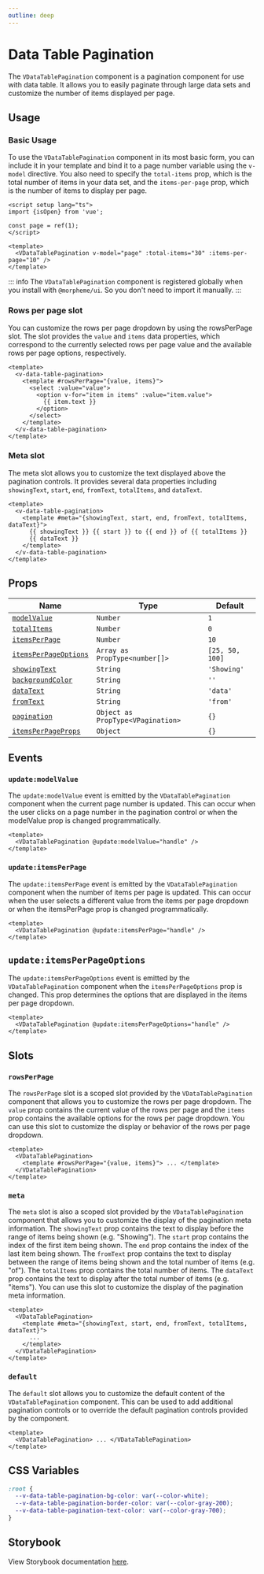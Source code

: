 ```yaml
---
outline: deep
---
```


# Data Table Pagination

The `VDataTablePagination` component is a pagination component for use with data table. It allows you to easily paginate through large data sets and customize the number of items displayed per page.

## Usage

### Basic Usage

To use the `VDataTablePagination` component in its most basic form, you can include it in your template and bind it to a page number variable using the `v-model` directive. You also need to specify the `total-items` prop, which is the total number of items in your data set, and the `items-per-page` prop, which is the number of items to display per page.

<LivePreview src="components-datatablepagination--default" >

```vue
<script setup lang="ts">
import {isOpen} from 'vue';

const page = ref(1);
</script>

<template>
  <VDataTablePagination v-model="page" :total-items="30" :items-per-page="10" />
</template>
```

</LivePreview>

::: info
The `VDataTablePagination` component is registered globally when you install with `@morpheme/ui`. So you don't need to import it manually.
:::

### Rows per page slot

You can customize the rows per page dropdown by using the rowsPerPage slot. The slot provides the `value` and `items` data properties, which correspond to the currently selected rows per page value and the available rows per page options, respectively.

<LivePreview src="components-datatablepagination--rows-per-page-slot" >

```vue
<template>
  <v-data-table-pagination>
    <template #rowsPerPage="{value, items}">
      <select :value="value">
        <option v-for="item in items" :value="item.value">
          {{ item.text }}
        </option>
      </select>
    </template>
  </v-data-table-pagination>
</template>
```

</LivePreview>

### Meta slot

The meta slot allows you to customize the text displayed above the pagination controls. It provides several data properties including `showingText`, `start`, `end`, `fromText`, `totalItems`, and `dataText`.

<LivePreview src="components-datatablepagination--meta-slot" >

```vue
<template>
  <v-data-table-pagination>
    <template #meta="{showingText, start, end, fromText, totalItems, dataText}">
      {{ showingText }} {{ start }} to {{ end }} of {{ totalItems }}
      {{ dataText }}
    </template>
  </v-data-table-pagination>
</template>
```

</LivePreview>

## Props

| Name                                          | Type                              | Default         |
| --------------------------------------------- | --------------------------------- | --------------- |
| [`modelValue`](#modelValue)                   | `Number`                          | `1`             |
| [`totalItems`](#totalItems)                   | `Number`                          | `0`             |
| [`itemsPerPage`](#itemsPerPage)               | `Number`                          | `10`            |
| [`itemsPerPageOptions`](#itemsPerPageOptions) | `Array as PropType<number[]>`     | `[25, 50, 100]` |
| [`showingText`](#showingText)                 | `String`                          | `'Showing'`     |
| [`backgroundColor`](#backgroundColor)         | `String`                          | `''`            |
| [`dataText`](#dataText)                       | `String`                          | `'data'`        |
| [`fromText`](#fromText)                       | `String`                          | `'from'`        |
| [`pagination`](#pagination)                   | `Object as PropType<VPagination>` | `{}`            |
| [`itemsPerPageProps`](#itemsPerPageProps)     | `Object`                          | `{}`            |

## Events

### `update:modelValue`

The `update:modelValue` event is emitted by the `VDataTablePagination` component when the current page number is updated. This can occur when the user clicks on a page number in the pagination control or when the modelValue prop is changed programmatically.

```vue
<template>
  <VDataTablePagination @update:modelValue="handle" />
</template>
```

### `update:itemsPerPage`

The `update:itemsPerPage` event is emitted by the `VDataTablePagination` component when the number of items per page is updated. This can occur when the user selects a different value from the items per page dropdown or when the itemsPerPage prop is changed programmatically.

```vue
<template>
  <VDataTablePagination @update:itemsPerPage="handle" />
</template>
```

## `update:itemsPerPageOptions`

The `update:itemsPerPageOptions` event is emitted by the `VDataTablePagination` component when the `itemsPerPageOptions` prop is changed. This prop determines the options that are displayed in the items per page dropdown.

```vue
<template>
  <VDataTablePagination @update:itemsPerPageOptions="handle" />
</template>
```

## Slots

### `rowsPerPage`

The `rowsPerPage` slot is a scoped slot provided by the `VDataTablePagination` component that allows you to customize the rows per page dropdown. The `value` prop contains the current value of the rows per page and the `items` prop contains the available options for the rows per page dropdown. You can use this slot to customize the display or behavior of the rows per page dropdown.

```vue
<template>
  <VDataTablePagination>
    <template #rowsPerPage="{value, items}"> ... </template>
  </VDataTablePagination>
</template>
```

### `meta`

The `meta` slot is also a scoped slot provided by the `VDataTablePagination` component that allows you to customize the display of the pagination meta information. The `showingText` prop contains the text to display before the range of items being shown (e.g. "Showing"). The `start` prop contains the index of the first item being shown. The `end` prop contains the index of the last item being shown. The `fromText` prop contains the text to display between the range of items being shown and the total number of items (e.g. "of"). The `totalItems` prop contains the total number of items. The `dataText` prop contains the text to display after the total number of items (e.g. "items"). You can use this slot to customize the display of the pagination meta information.

```vue
<template>
  <VDataTablePagination>
    <template #meta="{showingText, start, end, fromText, totalItems, dataText}">
      ...
    </template>
  </VDataTablePagination>
</template>
```

### `default`

The `default` slot allows you to customize the default content of the `VDataTablePagination` component. This can be used to add additional pagination controls or to override the default pagination controls provided by the component.

```vue
<template>
  <VDataTablePagination> ... </VDataTablePagination>
</template>
```

## CSS Variables

```scss
:root {
  --v-data-table-pagination-bg-color: var(--color-white);
  --v-data-table-pagination-border-color: var(--color-gray-200);
  --v-data-table-pagination-text-color: var(--color-gray-700);
}
```

## Storybook

View Storybook documentation [here](https://gits-ui.web.app/?path=/story/components-datatablepagination--default).
